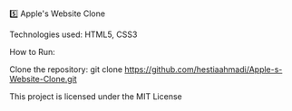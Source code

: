 5️⃣ Apple's Website Clone

Technologies used: HTML5, CSS3

How to Run:

Clone the repository: git clone https://github.com/hestiaahmadi/Apple-s-Website-Clone.git

This project is licensed under the MIT License
